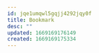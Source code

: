 ```yaml
---
id: jqe1umqwl5gqjj4292jqy0f
title: Bookmark
desc: ""
updated: 1669169176149
created: 1669169175334
---
```

